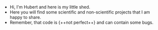 - Hi, I'm Hubert and here is my little shed. 
- Here you will find some scientific and non-scientific projects that I am happy to share.
- Remember, that code is {++not perfect++} and can contain some bugs.
